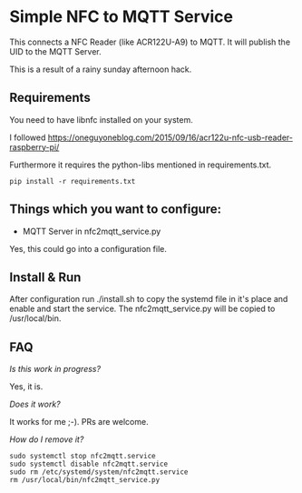 # Simple NFC to MQTT Service

This connects a NFC Reader (like ACR122U-A9) to MQTT. It will publish the UID to the MQTT Server.

This is a result of a rainy sunday afternoon hack. 

## Requirements

You need to have libnfc installed on your system.

I followed https://oneguyoneblog.com/2015/09/16/acr122u-nfc-usb-reader-raspberry-pi/

Furthermore it requires the python-libs mentioned in requirements.txt.

```shell script
pip install -r requirements.txt
```
## Things which you want to configure:

- MQTT Server in nfc2mqtt_service.py

Yes, this could go into a configuration file.

## Install & Run

After configuration run ./install.sh to copy the systemd file in it's place and enable and start the service.
The nfc2mqtt_service.py will be copied to /usr/local/bin.

## FAQ

*Is this work in progress?*

Yes, it is.

*Does it work?*

It works for me ;-). PRs are welcome.

*How do I remove it?*

```shell script
sudo systemctl stop nfc2mqtt.service
sudo systemctl disable nfc2mqtt.service
sudo rm /etc/systemd/system/nfc2mqtt.service
rm /usr/local/bin/nfc2mqtt_service.py
```
